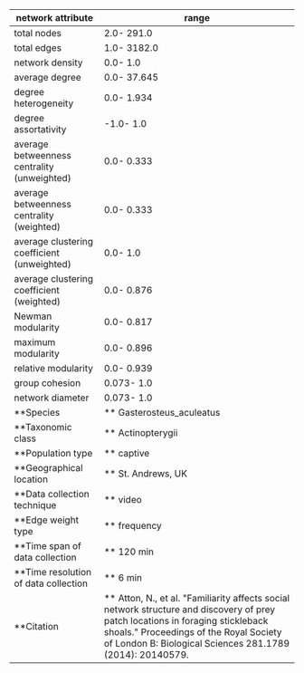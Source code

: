 network attribute|range
---|---
total nodes|2.0- 291.0
total edges|1.0- 3182.0
network density|0.0- 1.0
average degree|0.0- 37.645
degree heterogeneity|0.0- 1.934
degree assortativity|-1.0- 1.0
average betweenness centrality (unweighted)|0.0- 0.333
average betweenness centrality (weighted)|0.0- 0.333
average clustering coefficient (unweighted)|0.0- 1.0
average clustering coefficient (weighted)|0.0- 0.876
Newman modularity|0.0- 0.817
maximum modularity|0.0- 0.896
relative modularity|0.0- 0.939
group cohesion|0.073- 1.0
network diameter|0.073- 1.0
**Species|** Gasterosteus_aculeatus
**Taxonomic class|** Actinopterygii
**Population type|** captive
**Geographical location|** St. Andrews, UK
**Data collection technique|** video
**Edge weight type|** frequency
**Time span of data collection|** 120 min
**Time resolution of data collection|** 6 min
**Citation|** Atton, N., et al. "Familiarity affects social network structure and discovery of prey patch locations in foraging stickleback shoals." Proceedings of the Royal Society of London B: Biological Sciences 281.1789 (2014): 20140579.